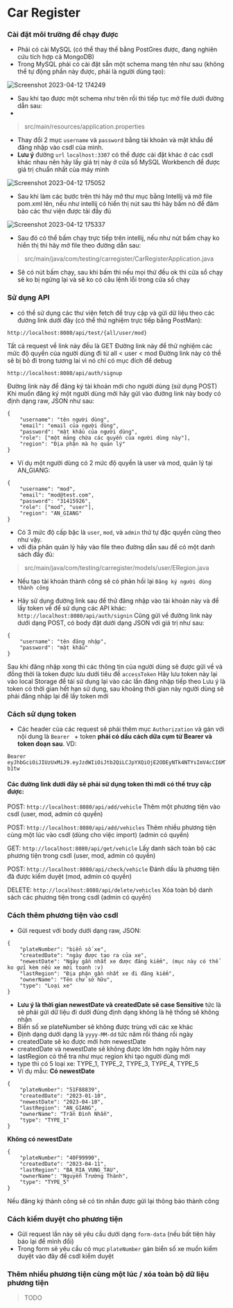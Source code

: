 # Car Register
### Cài đặt môi trường để chạy được
- Phải có cài MySQL (có thể thay thế bằng PostGres được, đang nghiên cứu tích hợp cả MongoDB)
- Trong MySQL phải có cài đặt sẵn một schema mang tên như sau (không thể tự động phần này được, phải là người dùng tạo):

![Screenshot 2023-04-12 174249](https://user-images.githubusercontent.com/63360413/231434521-27683e85-06ca-4e88-9c78-c149fd896bb9.png)

- Sau khi tạo được một schema như trên rồi thì tiếp tục mở file dưới đường dẫn sau:
- 
>src/main/resources/application.properties
>
- Thay đổi 2 mục `username` và `password` bằng tài khoản và mật khẩu để đăng nhập vào csdl của mình.
- **Lưu ý** đường `url` `localhost:3307` có thể được cài đặt khác ở các csdl khác nhau nên hãy lấy giá trị này ở cửa sổ MySQL Workbench để được giá trị chuẩn nhất của máy mình

![Screenshot 2023-04-12 175052](https://user-images.githubusercontent.com/63360413/231436174-e4c11654-6346-4700-8942-bfe7d67eba32.png)

- Sau khi làm các bước trên thì hãy mở thư mục bằng Intellij và mở file pom.xml lên, nếu như intellij có hiển thị nút sau thì hãy bấm nó để đảm bảo các thư viện được tải đầy đủ

![Screenshot 2023-04-12 175337](https://user-images.githubusercontent.com/63360413/231436928-8657a0d6-2d5a-413b-857a-d481a0bcea17.png)

- Sau đó có thể bấm chạy trực tiếp trên intellij, nếu như nút bấm chạy ko hiển thị thì hãy mở file theo đường dẫn sau:

>src/main/java/com/testing/carregister/CarRegisterApplication.java

- Sẽ có nút bấm chạy, sau khi bấm thì nếu mọi thứ đều ok thì cửa sổ chạy sẽ ko bị ngừng lại và sẽ ko có câu lệnh lỗi trong cửa sổ chạy

### Sử dụng API

- có thể sử dụng các thư viện fetch để truy cập và gửi dữ liệu theo các đường link dưới đây (có thể thử nghiệm trực tiếp bằng PostMan):

`http://localhost:8080/api/test/{all/user/mod}`

Tất cả request về link này đều là GET
Đường link này để thử nghiệm các mức độ quyền của người dùng đi từ all < user < mod
Đường link này có thể sẽ bị bỏ đi trong tương lai vì nó chỉ có mục đích để debug

`http://localhost:8080/api/auth/signup`

Đường link này để đăng ký tài khoản mới cho người dùng (sử dụng POST)
Khi muốn đăng ký một người dùng mới hãy gửi vào đường link này body có định dạng raw, JSON như sau:
```
{
    "username": "tên người dùng",
    "email": "email của người dùng",
    "password": "mật khẩu của người dùng",
    "role": ["một mảng chứa các quyền của người dùng này"],
    "region": "Địa phận mà họ quản lý"
}
```
- Ví dụ một người dùng có 2 mức độ quyền là user và mod, quản lý tại AN_GIANG:
```
{
    "username": "mod",
    "email": "mod@test.com",
    "password": "31415926",
    "role": ["mod", "user"],
    "region": "AN_GIANG"
}
```
- Có 3 mức độ cấp bậc là `user`, `mod`, và `admin` thứ tự đặc quyền cũng theo như vậy.
- với địa phân quản lý hãy vào file theo đường dẫn sau để có một danh sách đầy đủ:
>src/main/java/com/testing/carregister/models/user/ERegion.java

- Nếu tạo tài khoản thành công sẽ có phản hồi lại `Đăng ký người dùng thành công`

- Hãy sử dụng đường link sau để thử đăng nhập vào tài khoản này và để lấy token về để sử dụng các API khác:
`http://localhost:8080/api/auth/signin`
Cũng gửi về đường link này dưới dạng POST, có body đặt dưới dạng JSON với giá trị như sau:
```
{
    "username": "tên đăng nhập",
    "password": "mật khẩu"
}
```
Sau khi đăng nhập xong thì các thông tin của người dùng sẽ được gửi về và đồng thời là token được lưu dưới tiêu đề `accessToken`
Hãy lưu token này lại vào local Storage để tái sử dụng lại vào các lần đăng nhập tiếp theo
Lưu ý là token có thời gian hết hạn sử dụng, sau khoảng thời gian này người dùng sẽ phải đăng nhập lại để lấy token mới
### Cách sử dụng token
- Các header của các request sẽ phải thêm mục `Authorization` và gán với nội dung là `Bearer ` + token **phải có dấu cách dữa cụm từ Bearer và token đoạn sau**. VD:
```
Bearer eyJhbGciOiJIUzUxMiJ9.eyJzdWIiOiJtb2QiLCJpYXQiOjE2ODEyNTk4NTYsImV4cCI6MTY4MTI4ODY1Nn0.T9IsOGnVvLNgz7byWeo2F0MS16nFAwx6eCjOrGbPoI1q1z2dFWqVfYf03pnMe4k6iZBOdcXCWFnPNr5oR-b1tw
```

#### Các đường link dưới đây sẽ phải sử dụng token thì mới có thể truy cập được:
POST: `http://localhost:8080/api/add/vehicle` Thêm một phương tiện vào csdl (user, mod, admin có quyền)

POST: `http://localhost:8080/api/add/vehicles` Thêm nhiều phương tiện cùng một lúc vào csdl (dùng cho việc import) (admin có quyền)

GET: `http://localhost:8080/api/get/vehicle` Lấy danh sách toàn bộ các phương tiện trong csdl (user, mod, admin có quyền)

POST: `http://localhost:8080/api/check/vehicle` Đánh dấu là phương tiện đã được kiểm duyệt (mod, admin có quyền)

DELETE: `http://localhost:8080/api/delete/vehicles` Xóa toàn bộ danh sách các phương tiện trong csdl (admin có quyền)

### Cách thêm phương tiện vào csdl
- Gửi request với body dưới dạng raw, JSON:
```
{
    "plateNumber": "biển số xe",
    "createdDate": "ngày được tạo ra của xe",
    "newestDate": "Ngày gần nhất xe được đăng kiểm", (mục này có thể ko gửi kèm nếu xe mới toanh :v)
    "lastRegion": "Địa phận gần nhất xe đi đăng kiểm",
    "ownerName": "Tên chử sở hữu",
    "type": "Loại xe"
}
```
- **Lưu ý là thời gian newestDate và createdDate sẽ case Sensitive** tức là sẽ phải gửi dữ liệu đi dưới đúng định dạng không là hệ thống sẽ không nhận
- Biển số xe plateNumber sẽ không được trùng với các xe khác
- Định dạng dưới dạng là `yyyy-MM-dd` tức năm rồi tháng rồi ngày
- createdDate sẽ ko được mới hơn newestDate
- createdDate và newestDate sẽ không được lớn hơn ngày hôm nay
- lastRegion có thể tra như mục region khi tạo người dùng mới
- type thì có 5 loại xe: TYPE_1, TYPE_2, TYPE_3, TYPE_4, TYPE_5
- Ví dụ mẫu:
**Có newestDate**
```
{
    "plateNumber": "51F88839",
    "createdDate": "2023-01-10",
    "newestDate": "2023-04-10",
    "lastRegion": "AN_GIANG",
    "ownerName": "Trần Đình Nhẫn",
    "type": "TYPE_1"
}
```
**Không có newestDate**
```
{
    "plateNumber": "40F99990",
    "createdDate": "2023-04-11",
    "lastRegion": "BA_RIA_VUNG_TAU",
    "ownerName": "Nguyễn Trường Thành",
    "type": "TYPE_5"
}
```
Nếu đăng ký thành công sẽ có tin nhắn được gửi lại thông báo thành công
### Cách kiểm duyệt cho phương tiện
- Gửi request lần này sẽ yêu cầu dưới dạng `form-data` (nếu bất tiện hãy báo lại để mình đổi)
- Trong form sẽ yêu cầu có mục `plateNumber` gán biển số xe muốn kiểm duyệt vào đây để csdl kiểm duyệt
### Thêm nhiều phương tiện cùng một lúc / xóa toàn bộ dữ liệu phương tiện
>TODO
